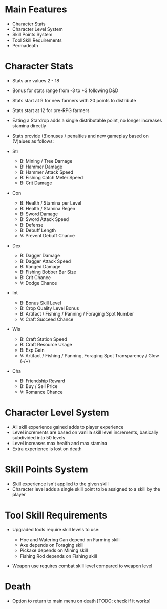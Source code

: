 **Main Features**
=

- Character Stats
- Character Level System
- Skill Points System
- Tool Skill Requirements
- Permadeath

**Character Stats**
=

- Stats are values 2 - 18
- Bonus for stats range from -3 to +3 following D&D
- Stats start at 9 for new farmers with 20 points to distribute
- Stats start at 12 for pre-RPG farmers
- Eating a Stardrop adds a single distributable point, no longer increases stamina directly
- Stats provide (B)onuses / penalties and new gameplay based on (V)alues as follows:

- Str
    - B: Mining / Tree Damage
    - B: Hammer Damage
    - B: Hammer Attack Speed
    - B: Fishing Catch Meter Speed
    - B: Crit Damage

- Con
    - B: Health / Stamina per Level
    - B: Health / Stamina Regen
    - B: Sword Damage
    - B: Sword Attack Speed
    - B: Defense 
    - B: Debuff Length
    - V: Prevent Debuff Chance

- Dex
    - B: Dagger Damage
    - B: Dagger Attack Speed
    - B: Ranged Damage 
    - B: Fishing Bobber Bar Size
    - B: Crit Chance
    - V: Dodge Chance

- Int
    - B: Bonus Skill Level
    - B: Crop Quality Level Bonus
    - B: Artifact / Fishing / Panning / Foraging Spot Number
    - V: Craft Succeed Chance

 - Wis
    - B: Craft Station Speed
    - B: Craft Resource Usage
    - B: Exp Gain
    - V: Artifact / Fishing / Panning, Foraging Spot Transparency / Glow (-/+)
 
 - Cha
    - B: Friendship Reward
    - B: Buy / Sell Price
    - V: Romance Chance


**Character Level System**
=

- All skill experience gained adds to player experience
- Level increments are based on vanilla skill level increments, basically subdivided into 50 levels
- Level increases max health and max stamina
- Extra experience is lost on death


**Skill Points System**
=

- Skill experience isn't applied to the given skill
- Character level adds a single skill point to be assigned to a skill by the player


**Tool Skill Requirements**
=

- Upgraded tools require skill levels to use:
    - Hoe and Watering Can depend on Farming skill
    - Axe depends on Foraging skill
    - Pickaxe depends on Mining skill
    - Fishing Rod depends on Fishing skill

- Weapon use requires combat skill level compared to weapon level


**Death**
=

- Option to return to main menu on death  [TODO: check if it works]